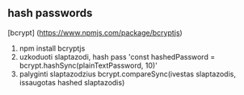 ## hash passwords

[bcrypt] (https://www.npmjs.com/package/bcryptjs)

1. npm install bcryptjs
2. uzkoduoti slaptazodi, hash pass 'const hashedPassword = bcrypt.hashSync(plainTextPassword, 10)'
3. palyginti slaptazodzius bcrypt.compareSync(ivestas slaptazodis, issaugotas hashed slaptazodis)
